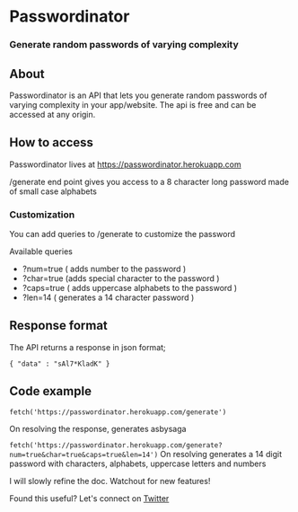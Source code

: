 # Passwordinator
### Generate random passwords of varying complexity

## About

Passwordinator is an API that lets you generate random passwords of varying complexity in your app/website. 
The api is free and can be accessed at any origin.

## How to access

Passwordinator lives at https://passwordinator.herokuapp.com

/generate end point gives you access to a 8 character long password made of small case alphabets

### Customization

You can add queries to /generate to customize the password

Available queries
- ?num=true ( adds number to the password )
- ?char=true (adds special character to the password )
- ?caps=true ( adds uppercase alphabets to the password )
- ?len=14 ( generates a 14 character password )


## Response format

The API returns a response in json format;

`{ "data" : "sAl7*KladK" }`

## Code example

` fetch('https://passwordinator.herokuapp.com/generate') `

On resolving the response, generates asbysaga

`fetch('https://passwordinator.herokuapp.com/generate?num=true&char=true&caps=true&len=14')`
On resolving generates a 14 digit password with characters, alphabets, uppercase letters and numbers

I will slowly refine the doc. Watchout for new features!


Found this useful? Let's connect on [Twitter](https://www.twitter.com/realfawazsullia)
